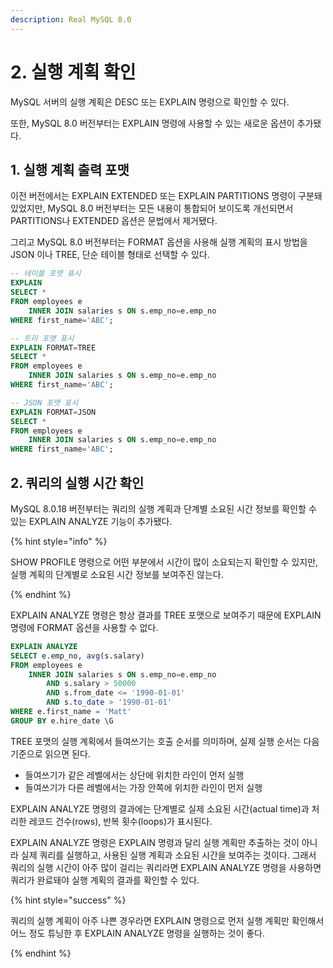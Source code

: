 ```yaml
---
description: Real MySQL 8.0
---
```


# 2. 실행 계획 확인

MySQL 서버의 실행 계획은 DESC 또는 EXPLAIN 명령으로 확인할 수 있다.

또한, MySQL 8.0 버전부터는 EXPLAIN 명령에 사용할 수 있는 새로운 옵션이 추가됐다.

## 1. 실행 계획 출력 포맷

이전 버전에서는 EXPLAIN EXTENDED 또는 EXPLAIN PARTITIONS 명령이 구분돼 있었지만, MySQL 8.0 버전부터는 모든 내용이 통합되어 보이도록 개선되면서 PARTITIONS나 EXTENDED 옵션은 문법에서 제거됐다.

그리고 MySQL 8.0 버전부터는 FORMAT 옵션을 사용해 실행 계획의 표시 방법을 JSON 이나 TREE, 단순 테이블 형태로 선택할 수 있다.

```sql
-- 테이블 포맷 표시
EXPLAIN
SELECT *
FROM employees e
    INNER JOIN salaries s ON s.emp_no=e.emp_no
WHERE first_name='ABC';

-- 트리 포맷 표시
EXPLAIN FORMAT=TREE
SELECT *
FROM employees e
    INNER JOIN salaries s ON s.emp_no=e.emp_no
WHERE first_name='ABC';

-- JSON 포맷 표시
EXPLAIN FORMAT=JSON
SELECT *
FROM employees e
    INNER JOIN salaries s ON s.emp_no=e.emp_no
WHERE first_name='ABC';
```

## 2. 쿼리의 실행 시간 확인

MySQL 8.0.18 버전부터는 쿼리의 실행 계획과 단계별 소요된 시간 정보를 확인할 수 있는 EXPLAIN ANALYZE 기능이 추가됐다. 

{% hint style="info" %}

SHOW PROFILE 명령으로 어떤 부분에서 시간이 많이 소요되는지 확인할 수 있지만, 실행 계획의 단계별로 소요된 시간 정보를 보여주진 않는다.

{% endhint %}

EXPLAIN ANALYZE 명령은 항상 결과를 TREE 포맷으로 보여주기 때문에 EXPLAIN 명령에 FORMAT 옵션을 사용할 수 없다.

```sql
EXPLAIN ANALYZE
SELECT e.emp_no, avg(s.salary)
FROM employees e
    INNER JOIN salaries s ON s.emp_no=e.emp_no
        AND s.salary > 50000
        AND s.from_date <= '1990-01-01'
        AND s.to_date > '1990-01-01'
WHERE e.first_name = 'Matt'
GROUP BY e.hire_date \G
```

TREE 포맷의 실행 계획에서 들여쓰기는 호출 순서를 의미하며, 실제 실행 순서는 다음 기준으로 읽으면 된다.

- 들여쓰기가 같은 레벨에서는 상단에 위치한 라인이 먼저 실행
- 들여쓰기가 다른 레벨에서는 가장 안쪽에 위치한 라인이 먼저 실행

EXPLAIN ANALYZE 명령의 결과에는 단계별로 실제 소요된 시간(actual time)과 처리한 레코드 건수(rows), 반복 횟수(loops)가 표시된다.

EXPLAIN ANALYZE 명령은 EXPLAIN 명령과 달리 실행 계획만 추출하는 것이 아니라 실제 쿼리를 실행하고, 사용된 실행 계획과 소요된 시간을 보여주는 것이다. 그래서 쿼리의 실행 시간이 아주 많이 걸리는 쿼리라면 EXPLAIN ANALYZE 명령을 사용하면 쿼리가 완료돼야 실행 계획의 결과를 확인할 수 있다. 

{% hint style="success" %}

쿼리의 실행 계획이 아주 나쁜 경우라면 EXPLAIN 명령으로 먼저 실행 계획만 확인해서 어느 정도 튜닝한 후 EXPLAIN ANALYZE 명령을 실행하는 것이 좋다.

{% endhint %}
